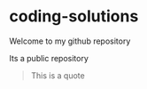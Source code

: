 # coding-solutions
<html>

    
  <body> Welcome to my github repository </body>
 
  Its a public repository <br> 
  > This is a quote
</html>



